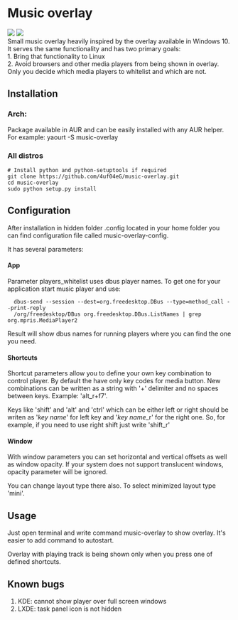 # Music overlay
<img src='https://i.ibb.co/XYRsc3N/screenshot.png'>
<img src='https://i.ibb.co/f0wvRTG/Untitled.png'><br>
Small music overlay heavily inspired by the overlay available in Windows 10.
It serves the same functionality and has two primary goals:<br>
    1. Bring that functionality to Linux<br>
    2. Avoid browsers and other media players from being shown in overlay.
Only you decide which media players to whitelist and which are not.

## Installation
### Arch: 
   Package available in AUR and can be easily installed with any AUR helper.
   For example: yaourt -S music-overlay
### All distros
    # Install python and python-setuptools if required
    git clone https://github.com/4uf04eG/music-overlay.git
    cd music-overlay
    sudo python setup.py install
    
## Configuration
   After installation in hidden folder .config located in your home folder 
   you can find configuration file called music-overlay-config.
   
   It has several parameters:
   
   #### App 
   Parameter players_whitelist uses dbus player names. To get one for your application start music player and use:

      dbus-send --session --dest=org.freedesktop.DBus --type=method_call --print-reply          
      /org/freedesktop/DBus org.freedesktop.DBus.ListNames | grep org.mpris.MediaPlayer2
   Result will show dbus names for running players where you can find the one you need.
   
   #### Shortcuts
   Shortcut parameters allow you to define your own key combination to control player.
   By default the have only key codes for media button. New combinations can be written as a string
   with '+' delimiter and no spaces between keys. Example: 'alt_r+f7'. 
   
   Keys like 'shift' and 'alt' and 'ctrl'
   which can be either left or right should be writen as '*key name*' for left key
   and '*key name*_r' for the right one. So, for example, if you need to use right shift just write 'shift_r'
   
   #### Window
   With window parameters you can set horizontal and vertical offsets
   as well as window opacity. If your system does not support
   translucent windows, opacity parameter will be ignored.
   
   You can change layout type there also. To select minimized layout type 'mini'.
   
## Usage
   Just open terminal and write command music-overlay to show overlay.
   It's easier to add command to autostart.
   
   Overlay with playing track is being shown 
   only when you press one of defined shortcuts.
   
## Known bugs
1. KDE: cannot show player over full screen windows
2. LXDE: task panel icon is not hidden
